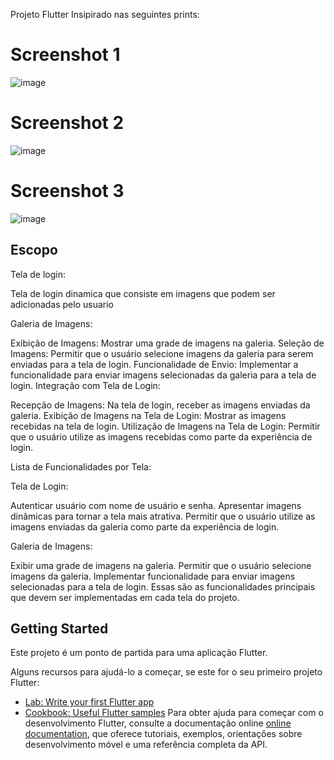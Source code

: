 Projeto Flutter Insipirado nas seguintes prints:

# Screenshot 1
![image](https://github.com/Colombao/FlutterLogin/assets/128653143/f037bb9c-75bf-4f2f-b002-a5c0d6d462b7)

# Screenshot 2

![image](https://github.com/Colombao/FlutterLogin/assets/128653143/9b5f95ce-0420-4644-a8e0-e49a7c1ca966)

# Screenshot 3

![image](https://github.com/Colombao/FlutterLogin/assets/128653143/2c0e6830-f1f9-48bb-9409-963f5c837bf0)


## Escopo
Tela de login:

Tela de login dinamica que consiste em imagens que podem ser adicionadas pelo usuario

Galeria de Imagens:

Exibição de Imagens: Mostrar uma grade de imagens na galeria.
Seleção de Imagens: Permitir que o usuário selecione imagens da galeria para serem enviadas para a tela de login.
Funcionalidade de Envio: Implementar a funcionalidade para enviar imagens selecionadas da galeria para a tela de login.
Integração com Tela de Login:

Recepção de Imagens: Na tela de login, receber as imagens enviadas da galeria.
Exibição de Imagens na Tela de Login: Mostrar as imagens recebidas na tela de login.
Utilização de Imagens na Tela de Login: Permitir que o usuário utilize as imagens recebidas como parte da experiência de login.

Lista de Funcionalidades por Tela:

Tela de Login:

Autenticar usuário com nome de usuário e senha.
Apresentar imagens dinâmicas para tornar a tela mais atrativa.
Permitir que o usuário utilize as imagens enviadas da galeria como parte da experiência de login.

Galeria de Imagens:

Exibir uma grade de imagens na galeria.
Permitir que o usuário selecione imagens da galeria.
Implementar funcionalidade para enviar imagens selecionadas para a tela de login.
Essas são as funcionalidades principais que devem ser implementadas em cada tela do projeto.


## Getting Started

Este projeto é um ponto de partida para uma aplicação Flutter.

Alguns recursos para ajudá-lo a começar, se este for o seu primeiro projeto Flutter:

- [Lab: Write your first Flutter app](https://docs.flutter.dev/get-started/codelab)
- [Cookbook: Useful Flutter samples](https://docs.flutter.dev/cookbook)
Para obter ajuda para começar com o desenvolvimento Flutter, consulte a
documentação online [online documentation](https://docs.flutter.dev/), que oferece tutoriais,
exemplos, orientações sobre desenvolvimento móvel e uma referência completa da API.
